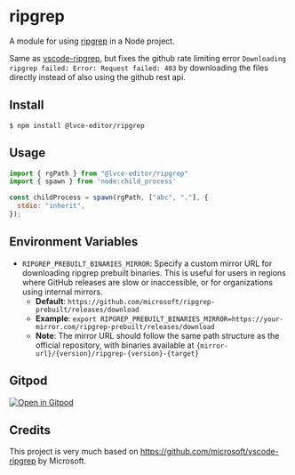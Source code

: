 # ripgrep

A module for using [ripgrep](https://github.com/BurntSushi/ripgrep/) in a Node project.

Same as [vscode-ripgrep](https://github.com/microsoft/vscode-ripgrep), but fixes the github rate limiting error `Downloading ripgrep failed: Error: Request failed: 403` by downloading the files directly instead of also using the github rest api.

## Install

```
$ npm install @lvce-editor/ripgrep
```

## Usage

```js
import { rgPath } from "@lvce-editor/ripgrep"
import { spawn } from 'node:child_process'

const childProcess = spawn(rgPath, ["abc", "."], {
  stdio: "inherit",
});
```

## Environment Variables

- `RIPGREP_PREBUILT_BINARIES_MIRROR`: Specify a custom mirror URL for downloading ripgrep prebuilt binaries. This is useful for users in regions where GitHub releases are slow or inaccessible, or for organizations using internal mirrors.
  - **Default**: `https://github.com/microsoft/ripgrep-prebuilt/releases/download`
  - **Example**: `export RIPGREP_PREBUILT_BINARIES_MIRROR=https://your-mirror.com/ripgrep-prebuilt/releases/download`
  - **Note**: The mirror URL should follow the same path structure as the official repository, with binaries available at `{mirror-url}/{version}/ripgrep-{version}-{target}`

## Gitpod

[![Open in Gitpod](https://gitpod.io/button/open-in-gitpod.svg)](https://gitpod.io#https://github.com/lvce-editor/ripgrep)

## Credits

This project is very much based on https://github.com/microsoft/vscode-ripgrep by Microsoft.
